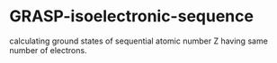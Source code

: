 # GRASP-isoelectronic-sequence
calculating ground states of sequential atomic number Z having same number of electrons.
